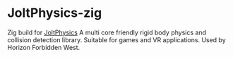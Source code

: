 # JoltPhysics-zig

Zig build for [JoltPhysics](https://github.com/jrouwe/JoltPhysics)
A multi core friendly rigid body physics and collision detection library. Suitable for games and VR applications. Used by Horizon Forbidden West.
